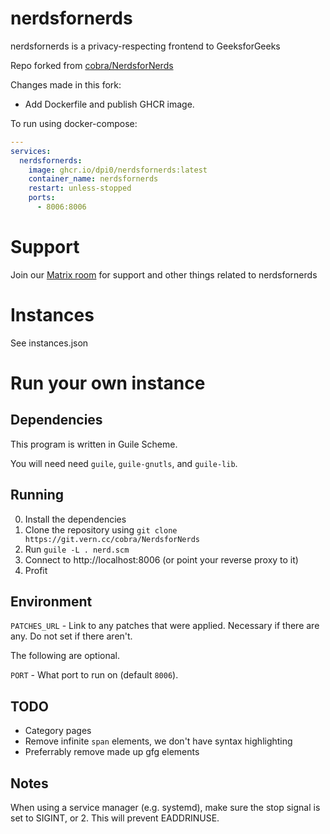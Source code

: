 # nerdsfornerds

nerdsfornerds is a privacy-respecting frontend to GeeksforGeeks

Repo forked from [cobra/NerdsforNerds](https://git.vern.cc/cobra/NerdsforNerds)

Changes made in this fork:

- Add Dockerfile and publish GHCR image.

To run using docker-compose:

```yml
---
services:
  nerdsfornerds:
    image: ghcr.io/dpi0/nerdsfornerds:latest
    container_name: nerdsfornerds
    restart: unless-stopped
    ports:
      - 8006:8006
```

# Support

Join our [Matrix room](https://mto.vern.cc/#/#cobra-frontends:vern.cc) for support and other things related to nerdsfornerds

# Instances

See instances.json

# Run your own instance

## Dependencies

This program is written in Guile Scheme.

You will need need `guile`, `guile-gnutls`, and `guile-lib`.

## Running

0. Install the dependencies
1. Clone the repository using `git clone https://git.vern.cc/cobra/NerdsforNerds`
2. Run `guile -L . nerd.scm`
3. Connect to http://localhost:8006 (or point your reverse proxy to it)
4. Profit

## Environment

`PATCHES_URL` - Link to any patches that were applied. Necessary if there are any. Do not set if there aren't.

The following are optional.

`PORT` - What port to run on (default `8006`).

## TODO

- Category pages
- Remove infinite `span` elements, we don't have syntax highlighting
- Preferrably remove made up gfg elements

## Notes

When using a service manager (e.g. systemd), make sure the stop signal is set to SIGINT, or 2. This will prevent EADDRINUSE.
